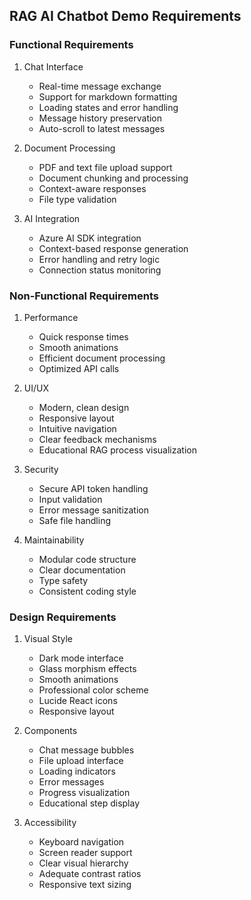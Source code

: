 ## RAG AI Chatbot Demo Requirements

### Functional Requirements

1. Chat Interface
   - Real-time message exchange
   - Support for markdown formatting
   - Loading states and error handling
   - Message history preservation
   - Auto-scroll to latest messages

2. Document Processing
   - PDF and text file upload support
   - Document chunking and processing
   - Context-aware responses
   - File type validation

3. AI Integration
   - Azure AI SDK integration
   - Context-based response generation
   - Error handling and retry logic
   - Connection status monitoring

### Non-Functional Requirements

1. Performance
   - Quick response times
   - Smooth animations
   - Efficient document processing
   - Optimized API calls

2. UI/UX
   - Modern, clean design
   - Responsive layout
   - Intuitive navigation
   - Clear feedback mechanisms
   - Educational RAG process visualization

3. Security
   - Secure API token handling
   - Input validation
   - Error message sanitization
   - Safe file handling

4. Maintainability
   - Modular code structure
   - Clear documentation
   - Type safety
   - Consistent coding style

### Design Requirements

1. Visual Style
   - Dark mode interface
   - Glass morphism effects
   - Smooth animations
   - Professional color scheme
   - Lucide React icons
   - Responsive layout

2. Components
   - Chat message bubbles
   - File upload interface
   - Loading indicators
   - Error messages
   - Progress visualization
   - Educational step display

3. Accessibility
   - Keyboard navigation
   - Screen reader support
   - Clear visual hierarchy
   - Adequate contrast ratios
   - Responsive text sizing